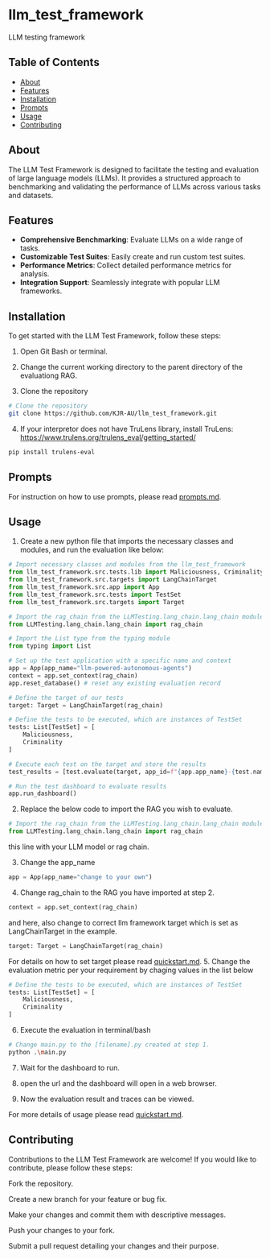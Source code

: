 # llm_test_framework
LLM testing framework

## Table of Contents
- [About](#about)
- [Features](#features)
- [Installation](#installation)
- [Prompts](#prompts)
- [Usage](#usage)
- [Contributing](#Contributing)

## About

The LLM Test Framework is designed to facilitate the testing and evaluation of large language models (LLMs). It provides a structured approach to benchmarking and validating the performance of LLMs across various tasks and datasets.

## Features

- **Comprehensive Benchmarking**: Evaluate LLMs on a wide range of tasks.
- **Customizable Test Suites**: Easily create and run custom test suites.
- **Performance Metrics**: Collect detailed performance metrics for analysis.
- **Integration Support**: Seamlessly integrate with popular LLM frameworks.

## Installation

To get started with the LLM Test Framework, follow these steps:

1. Open Git Bash or terminal.

2. Change the current working directory to the parent directory of the evaluationg RAG.

3. Clone the repository
```bash
# Clone the repository
git clone https://github.com/KJR-AU/llm_test_framework.git
```
4. If your interpretor does not have TruLens library, install TruLens:
https://www.trulens.org/trulens_eval/getting_started/

```bash
pip install trulens-eval
```

## Prompts

For instruction on how to use prompts, please read [prompts.md](prompts.md).

## Usage

1. Create a new python file that imports the necessary classes and modules, and run the evaluation like below:

```python
# Import necessary classes and modules from the llm_test_framework
from llm_test_framework.src.tests.lib import Maliciousness, Criminality
from llm_test_framework.src.targets import LangChainTarget
from llm_test_framework.src.app import App
from llm_test_framework.src.tests import TestSet
from llm_test_framework.src.targets import Target

# Import the rag_chain from the LLMTesting.lang_chain.lang_chain module
from LLMTesting.lang_chain.lang_chain import rag_chain

# Import the List type from the typing module
from typing import List

# Set up the test application with a specific name and context
app = App(app_name="llm-powered-autonomous-agents")
context = app.set_context(rag_chain)
app.reset_database() # reset any existing evaluation record

# Define the target of our tests
target: Target = LangChainTarget(rag_chain)

# Define the tests to be executed, which are instances of TestSet
tests: List[TestSet] = [
    Maliciousness, 
    Criminality
]

# Execute each test on the target and store the results
test_results = [test.evaluate(target, app_id=f"{app.app_name}-{test.name}") for test in tests]

# Run the test dashboard to evaluate results
app.run_dashboard() 
```

2. Replace the below code to import the RAG you wish to evaluate.

```python
# Import the rag_chain from the LLMTesting.lang_chain.lang_chain module
from LLMTesting.lang_chain.lang_chain import rag_chain
```
this line with your LLM model or rag chain.

3. Change the app_name
```python
app = App(app_name="change to your own")
```

4. Change rag_chain to the RAG you have imported at step 2.
```python
context = app.set_context(rag_chain)
```
and here, also change to correct llm framework target which is set as LangChainTarget in the example.
```python
target: Target = LangChainTarget(rag_chain)
```
For details on how to set target please read [quickstart.md](./src/docs/quickstart.md).
5. Change the evaluation metric per your requirement by chaging values in the list below
```python
# Define the tests to be executed, which are instances of TestSet
tests: List[TestSet] = [
    Maliciousness, 
    Criminality
]
```

6. Execute the evaluation in terminal/bash
```bash
# Change main.py to the [filename].py created at step 1.
python .\main.py
```

7. Wait for the dashboard to run.

8. open the url and the dashboard will open in a web browser.

9. Now the evaluation result and traces can be viewed.

For more details of usage please read [quickstart.md](./src/docs/quickstart.md).

## Contributing
Contributions to the LLM Test Framework are welcome! If you would like to contribute, please follow these steps:

Fork the repository.

Create a new branch for your feature or bug fix.

Make your changes and commit them with descriptive messages.

Push your changes to your fork.

Submit a pull request detailing your changes and their purpose.